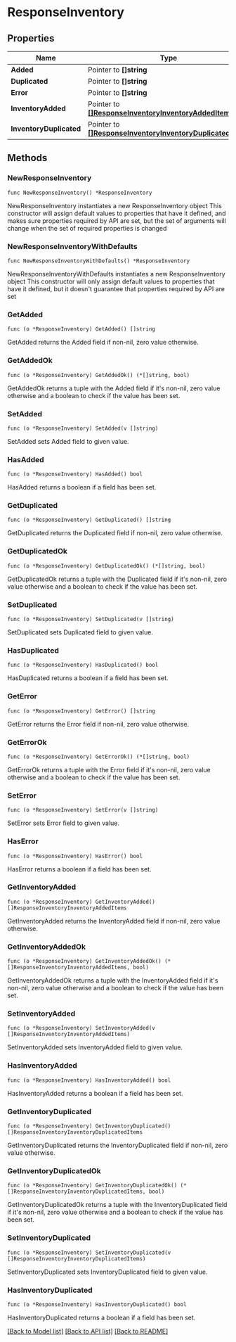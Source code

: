 # ResponseInventory

## Properties

Name | Type | Description | Notes
------------ | ------------- | ------------- | -------------
**Added** | Pointer to **[]string** |  | [optional] 
**Duplicated** | Pointer to **[]string** |  | [optional] 
**Error** | Pointer to **[]string** |  | [optional] 
**InventoryAdded** | Pointer to [**[]ResponseInventoryInventoryAddedItems**](ResponseInventoryInventoryAddedItems.md) |  | [optional] 
**InventoryDuplicated** | Pointer to [**[]ResponseInventoryInventoryDuplicatedItems**](ResponseInventoryInventoryDuplicatedItems.md) |  | [optional] 

## Methods

### NewResponseInventory

`func NewResponseInventory() *ResponseInventory`

NewResponseInventory instantiates a new ResponseInventory object
This constructor will assign default values to properties that have it defined,
and makes sure properties required by API are set, but the set of arguments
will change when the set of required properties is changed

### NewResponseInventoryWithDefaults

`func NewResponseInventoryWithDefaults() *ResponseInventory`

NewResponseInventoryWithDefaults instantiates a new ResponseInventory object
This constructor will only assign default values to properties that have it defined,
but it doesn't guarantee that properties required by API are set

### GetAdded

`func (o *ResponseInventory) GetAdded() []string`

GetAdded returns the Added field if non-nil, zero value otherwise.

### GetAddedOk

`func (o *ResponseInventory) GetAddedOk() (*[]string, bool)`

GetAddedOk returns a tuple with the Added field if it's non-nil, zero value otherwise
and a boolean to check if the value has been set.

### SetAdded

`func (o *ResponseInventory) SetAdded(v []string)`

SetAdded sets Added field to given value.

### HasAdded

`func (o *ResponseInventory) HasAdded() bool`

HasAdded returns a boolean if a field has been set.

### GetDuplicated

`func (o *ResponseInventory) GetDuplicated() []string`

GetDuplicated returns the Duplicated field if non-nil, zero value otherwise.

### GetDuplicatedOk

`func (o *ResponseInventory) GetDuplicatedOk() (*[]string, bool)`

GetDuplicatedOk returns a tuple with the Duplicated field if it's non-nil, zero value otherwise
and a boolean to check if the value has been set.

### SetDuplicated

`func (o *ResponseInventory) SetDuplicated(v []string)`

SetDuplicated sets Duplicated field to given value.

### HasDuplicated

`func (o *ResponseInventory) HasDuplicated() bool`

HasDuplicated returns a boolean if a field has been set.

### GetError

`func (o *ResponseInventory) GetError() []string`

GetError returns the Error field if non-nil, zero value otherwise.

### GetErrorOk

`func (o *ResponseInventory) GetErrorOk() (*[]string, bool)`

GetErrorOk returns a tuple with the Error field if it's non-nil, zero value otherwise
and a boolean to check if the value has been set.

### SetError

`func (o *ResponseInventory) SetError(v []string)`

SetError sets Error field to given value.

### HasError

`func (o *ResponseInventory) HasError() bool`

HasError returns a boolean if a field has been set.

### GetInventoryAdded

`func (o *ResponseInventory) GetInventoryAdded() []ResponseInventoryInventoryAddedItems`

GetInventoryAdded returns the InventoryAdded field if non-nil, zero value otherwise.

### GetInventoryAddedOk

`func (o *ResponseInventory) GetInventoryAddedOk() (*[]ResponseInventoryInventoryAddedItems, bool)`

GetInventoryAddedOk returns a tuple with the InventoryAdded field if it's non-nil, zero value otherwise
and a boolean to check if the value has been set.

### SetInventoryAdded

`func (o *ResponseInventory) SetInventoryAdded(v []ResponseInventoryInventoryAddedItems)`

SetInventoryAdded sets InventoryAdded field to given value.

### HasInventoryAdded

`func (o *ResponseInventory) HasInventoryAdded() bool`

HasInventoryAdded returns a boolean if a field has been set.

### GetInventoryDuplicated

`func (o *ResponseInventory) GetInventoryDuplicated() []ResponseInventoryInventoryDuplicatedItems`

GetInventoryDuplicated returns the InventoryDuplicated field if non-nil, zero value otherwise.

### GetInventoryDuplicatedOk

`func (o *ResponseInventory) GetInventoryDuplicatedOk() (*[]ResponseInventoryInventoryDuplicatedItems, bool)`

GetInventoryDuplicatedOk returns a tuple with the InventoryDuplicated field if it's non-nil, zero value otherwise
and a boolean to check if the value has been set.

### SetInventoryDuplicated

`func (o *ResponseInventory) SetInventoryDuplicated(v []ResponseInventoryInventoryDuplicatedItems)`

SetInventoryDuplicated sets InventoryDuplicated field to given value.

### HasInventoryDuplicated

`func (o *ResponseInventory) HasInventoryDuplicated() bool`

HasInventoryDuplicated returns a boolean if a field has been set.


[[Back to Model list]](../README.md#documentation-for-models) [[Back to API list]](../README.md#documentation-for-api-endpoints) [[Back to README]](../README.md)



